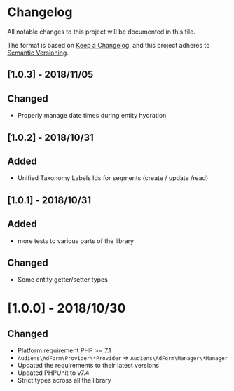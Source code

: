 # Changelog
All notable changes to this project will be documented in this file.

The format is based on [Keep a Changelog](https://keepachangelog.com/en/1.0.0/),
and this project adheres to [Semantic Versioning](https://semver.org/spec/v2.0.0.html).

## [1.0.3] - 2018/11/05

## Changed

- Properly manage date times during entity hydration

## [1.0.2] - 2018/10/31

## Added

- Unified Taxonomy Labels Ids for segments (create / update /read)

## [1.0.1] - 2018/10/31

## Added

- more tests to various parts of the library

## Changed

- Some entity getter/setter types

# [1.0.0] - 2018/10/30

## Changed

- Platform requirement PHP >= 7.1
- `Audiens\AdForm\Provider\*Provider` => `Audiens\AdForm\Manager\*Manager`
- Updated the requirements to their latest versions
- Updated PHPUnit to v7.4
- Strict types across all the library
